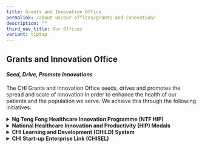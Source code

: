 ```yaml
---
title: Grants and Innovation Office
permalink: /about-us/our-offices/grants-and-innovation/
description: ""
third_nav_title: Our Offices
variant: tiptap
---
```

<h2>Grants and Innovation Office</h2>
<h4><em>Seed, Drive, Promote Innovations</em></h4>
<p>The CHI Grants and Innovation Office seeds, drives and promotes the spread
and scale of innovation in order to enhance the health of our patients
and the population we serve. We achieve this through the following initiatives:</p>
<div data-type="detailGroup" class="isomer-accordion isomer-accordion-white">
<details class="isomer-details">
<summary><strong>Ng Teng Fong Healthcare Innovation Programme (NTF HIP)</strong>
</summary>
<div data-type="detailsContent" class="isomer-details-content">
<p>A $52 million funding lever to seed and capitalise healthcare innovation
towards building leadership, and transforming the workforce in care redesign,
IT and automation, and job redesign.</p>
</div>
</details>
<details class="isomer-details">
<summary><strong>National Healthcare Innovation and Productivity (HIP) Medals</strong>
</summary>
<div data-type="detailsContent" class="isomer-details-content">
<p>Organised by CHI, and sponsored by MOH, the National HIP Medals is a prestigious,
national-level award that recognises local healthcare and community care
institutions that have demonstrated thought leadership through bringing
about health and social change, as well as the implementation of innovative,
productivity projects. The Medals provides recognition in 3 award categories:
Care Redesign; Automation, IT and Robotics Innovation; and Workforce Transformation.</p>
</div>
</details>
<details class="isomer-details">
<summary><strong>CHI Learning and Development (CHILD) System</strong>
</summary>
<div data-type="detailsContent" class="isomer-details-content">
<p>A national Knowledge Management (KM) solution funded by MOH to provide
a central repository for healthcare institutions, industry players and
academia to accelerate the sharing, exchange and co-creation of knowledge,
as well as the development of emerging ideas.</p>
</div>
</details>
<details class="isomer-details">
<summary><strong>CHI Start-up Enterprise Link (CHISEL)</strong>
</summary>
<div data-type="detailsContent" class="isomer-details-content">
<p>CHISEL is an end-to-end framework that converges healthcare needs and
solutions to leapfrog the transition from market-ready status, to fit-for-mainstream
use.
<br>
</p>
<p>Within the community, CHISEL bridges the health x social care ecosystems
to bring about innovations that support digital Communities of Care.</p>
</div>
</details>
</div>
<p></p>
<p></p>